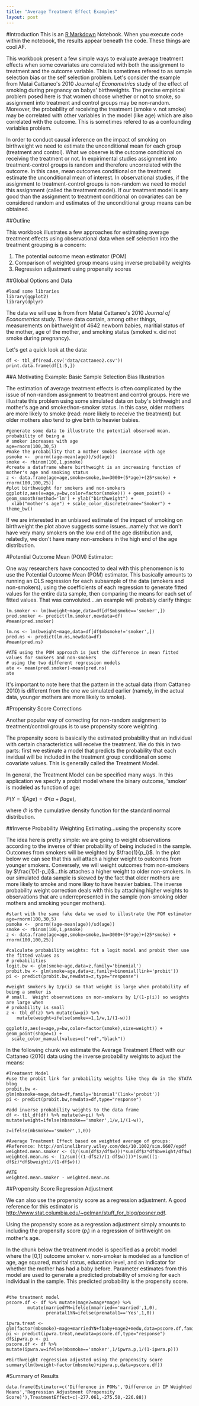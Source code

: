 ```yaml
---
title: "Average Treatment Effect Examples"
layout: post
---
```


#Introduction
This is an [R Markdown](http://rmarkdown.rstudio.com) Notebook. When you execute code within the notebook, the results appear beneath the code. These things are cool AF.

This workbook present a few simple ways to evaluate average treatment effects when some covariates are correlated with both the assignment to treatment and the outcome variable.  This is sometimes refered to as sample selection bias or the self selection problem.  Let's consider the example from Matai Cattaneo's 2010 *Journal of Econometrics* study of the effect of smoking during pregnancy on babys' birthweights.  The precise empirical problem posed here is that women choose whether or not to smoke, so assignment into treatment and control groups may be non-random.  Moreover, the probability of receiving the treatment (smoke v. not smoke) may be correlated with other variables in the model (like age) which are also correlated with the outcome.  This is sometimes refered to as a confounding variables problem.  

In order to conduct causal inference on the impact of smoking on birthweight we need to estimate the unconditional mean for each group (treatment and control).  What we observe is the outcome conditional on receiving the treatment or not.  In expirimental studies assignment into treatment-control groups is random and therefore uncorrelated with the outcome.  In this case, mean outcomes conditional on the treatment estimate the unconditional mean of interest.  In observational studies, if the assignment to treatment-control groups is non-random we need to model this assignment (called the treatment model).  If our treatment model is any good than the assignment to treatment conditional on covariates can be considered random and estimates of the unconditional group means can be obtained.

##Outline

This workbook illustrates a few approaches for estimating average treatment effects using observational data when self selection into the treatment grouping is a concern:

1. The potential outcome mean estimator (POM)
2. Comparison of weighted group means using inverse probability weights
3. Regression adjustment using propensity scores

##Global Options and Data

```{r}
#load some libraries
library(ggplot2)
library(dplyr)
```

The data we will use is from from Matai Cattaneo's 2010 *Journal of Econometrics* study.  These data contain, among other things, measurements on birthweight of 4642 newborn babies, maritial status of the mother, age of the mother, and smoking status (smoked v. did not smoke during pregnancy).

Let's get a quick look at the data:

```{r}
df <- tbl_df(read.csv('data/cattaneo2.csv'))
print.data.frame(df[1:5,])

```

##A Motivating Example: Basic Sample Selection Bias Illustration

The estimation of average treatment effects is often complicated by the issue of non-random assignment to treatment and control groups.  Here we illustrate this problem using some simulated data on baby's birthweight and mother's age and smoker/non-smoker status.  In this case, older mothers are more likely to smoke (read: more likely to receive the treatment) but older mothers also tend to give birth to heavier babies.

```{r}
#generate some data to illustrate the potential observed mean, probability of being a 
# smoker increases with age
age=rnorm(100,30,5)
#make the probability that a mother smokes increase with age
psmoke <-  pnorm((age-mean(age))/sd(age)) 
smoke <- rbinom(100,1,psmoke) 
#create a dataframe where birthweight is an increasing function of mother's age and smoking status 
z <- data.frame(age=age,smoke=smoke,bw=3000+(5*age)+(25*smoke) + rnorm(100,100,25))
#plot birthweight for smokers and non-smokers 
ggplot(z,aes(x=age,y=bw,color=factor(smoke))) + geom_point() + geom_smooth(method='lm') + ylab("birthweight") + 
  xlab("mother's age") + scale_color_discrete(name="Smoker") + theme_bw()

```

If we are interested in an unbiased estimate of the impact of smoking on birthweight the plot above suggests some issues...namely that we don't have very many smokers on the low end of the age distribution and, relatedly, we don't have many non-smokers in the high end of the age distribution.

#Potential Outcome Mean (POM) Estimator:

One way researchers have concocted to deal with this phenomenon is to use the Potential Outcome Mean (POM) estimator.  This basically amounts to running an OLS regression for each subsample of the data (smokers and non-smokers), using the coefficients of each regression to generate fitted values for the entire data sample, then comparing the means for each set of fitted values.  That was convoluted....an example will probably clarify things:

```{r}
lm.smoker <- lm(bweight~mage,data=df[df$mbsmoke=='smoker',])
pred.smoker <- predict(lm.smoker,newdata=df)
#mean(pred.smoker)

lm.ns <- lm(bweight~mage,data=df[df$mbsmoke!='smoker',])
pred.ns <- predict(lm.ns,newdata=df)
#mean(pred.ns)

#ATE using the POM approach is just the difference in mean fitted values for smokers and non-smokers
# using the two different regression models
ate <- mean(pred.smoker)-mean(pred.ns)
ate

```

It's important to note here that the pattern in the actual data (from Cattaneo 2010) is different from the one we simulated earlier (namely, in the actual data, younger mothers are more likely to smoke).

#Propensity Score Corrections

Another popular way of correcting for non-random assignment to treatment/control groups is to use propensity score weighting.  

The propensity score is basically the estimated probability that an individual with certain characteristics will receive the treatment.  We do this in two parts: first we estimate a model that predicts the probability that each invidual will be included in the treatment group conditional on some covariate values.  This is generally called the Treatment Model.  

In general, the Treatment Model can be specified many ways.  In this application we specify a probit model where the binary outcome, 'smoker' is modeled as function of age:

$P(Y=1|Age) = \Phi(\alpha + \beta age)$,

where $\Phi$ is the cumulative density function for the standard normal distribution.

##Inverse Probability Weighting Estimating...using the propensity score

The idea here is pretty simple: we are going to weight observations according to the inverse of thier probability of being included in the sample.  Outcomes from smokers will be weighted by $\frac{1}{p_i}$.  In the plot below we can see that this will attach a higher weight to outcomes from younger smokers.  Conversely, we will weight outcomes from non-smokers by $\frac{1}{1-p_i}$...this attaches a higher weight to older non-smokers.  In our simulated data sample is skewed by the fact that older mothers are more likely to smoke and more likey to have heavier babies.  The inverse probability weight correction deals with this by attaching higher weights to observations that are underrepresented in the sample (non-smoking older mothers and smoking younger mothers).  

```{r}
#start with the same fake data we used to illustrate the POM estimator
age=rnorm(100,30,5)
psmoke <-  pnorm((age-mean(age))/sd(age))
smoke <- rbinom(100,1,psmoke)
z <- data.frame(age=age,smoke=smoke,bw=3000+(5*age)+(25*smoke) + rnorm(100,100,25))

#calculate probability weights: fit a logit model and probit then use the fitted values as 
# probabilities
logit.bw <- glm(smoke~age,data=z,family='binomial')
probit.bw <- glm(smoke~age,data=z,family=binomial(link='probit'))
pi <- predict(probit.bw,newdata=z,type="response")

#weight smokers by 1/p(i) so that weight is large when probability of being a smoker is
# small.  Weight observations on non-smokers by 1/(1-p(i)) so weights are large when 
# probability is small
z <- tbl_df(z) %>% mutate(w=pi) %>% 
    mutate(weight=ifelse(smoke==1,1/w,1/(1-w)))

ggplot(z,aes(x=age,y=bw,color=factor(smoke),size=weight)) + geom_point(shape=1) + 
  scale_color_manual(values=c("red","black")) 

```


In the following chunk we estimate the Average Treatment Effect with our Cattaneo (2010) data using the inverse probability weights to adjust the means:

```{r}
#Treatment Model
#use the probit link for probability weights like they do in the STATA blog
probit.bw <- glm(mbsmoke~mage,data=df,family='binomial'(link='probit'))
pi <- predict(probit.bw,newdata=df,type="response")

#add inverse probability weights to the data frame
df <- tbl_df(df) %>% mutate(w=pi) %>% mutate(weight=ifelse(mbsmoke=='smoker',1/w,1/(1-w)),
                                             z=ifelse(mbsmoke=='smoker',1,0))

#Average Treatment Effect based on weighted average of groups: 
#Reference: http://onlinelibrary.wiley.com/doi/10.1002/sim.6607/epdf
weighted.mean.smoker <- (1/(sum(df$z/df$w)))*sum(df$z*df$bweight/df$w)
weighted.mean.ns <- (1/sum(((1-df$z)/(1-df$w))))*(sum(((1-df$z)*df$bweight)/(1-df$w)))

#ATE
weighted.mean.smoker - weighted.mean.ns

```

##Propensity Score Regression Adjustment

We can also use the propensity score as a regression adjustment.  A good reference for this estimator is http://www.stat.columbia.edu/~gelman/stuff_for_blog/posner.pdf.  

Using the propensity score as a regression adjustment simply amounts to including the propensity score ($p_i$) in a regression of birthweight on mother's age.

In the chunk below the treatment model is specified as a probit model where the [0,1] outcome smoker v. non-smoker is modeled as a function of age, age squared, marital status, education level, and an indicator for whether the mother has had a baby before.  Parameter estimates from this model are used to generate a predicted probability of smoking for each individual in the sample.  This predicted probability is the propensity score.  
```{r}

#the treatment model
pscore.df <- df %>% mutate(mage2=mage*mage) %>%
        mutate(marriedYN=ifelse(mmarried=='married',1,0),
               prenatal1YN=ifelse(prenatal1=='Yes',1,0))

ipwra.treat <- glm(factor(mbsmoke)~mage+marriedYN+fbaby+mage2+medu,data=pscore.df,family='binomial'(link='probit'))
pi <- predict(ipwra.treat,newdata=pscore.df,type="response")
df$ipwra.p <- pi
pscore.df <- df %>% mutate(ipwra.w=ifelse(mbsmoke=='smoker',1/ipwra.p,1/(1-ipwra.p)))

#Birthweight regression adjusted using the propensity score
summary(lm(bweight~factor(mbsmoke)+ipwra.p,data=pscore.df))

```

#Summary of Results

```{r}
data.frame(Estimator=c('Difference in POMs','Difference in IP Weighted Means','Regression Adjustment (Propensity Score)'),TreatmentEffect=c(-277.061,-275.50,-226.88))
```


